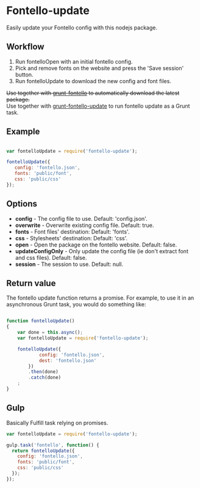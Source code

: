 # Fontello-update

Easily update your Fontello config with this nodejs package.

## Workflow

1. Run fontelloOpen with an initial fontello config.
2. Pick and remove fonts on the website and press the 'Save session' button.
3. Run fontelloUpdate to download the new config and font files.

~~Use together with [grunt-fontello](https://www.npmjs.org/package/grunt-fontello) to automatically download the latest package.~~  
Use together with [grunt-fontello-update](https://www.npmjs.org/package/grunt-fontello-update) to run fontello update as a Grunt task.

## Example

 ```javascript

var fontelloUpdate = require('fontello-update');

fontelloUpdate({
	config: 'fontello.json',
	fonts: 'public/font',
	css: 'public/css'
});

```

## Options
* **config** - The config file to use. Default: 'config.json'.
* **overwrite** - Overwrite existing config file. Default: true.
* **fonts** - Font files' destination: Default: 'fonts'.
* **css** - Stylesheets' destination: Default: 'css'.
* **open** - Open the package on the fontello website. Default: false.
* **updateConfigOnly** - Only update the config file (ie don't extract font and css files). Default: false.
* **session** - The session to use. Default: null.

## Return value
The fontello update function returns a promise. For example, to use it in an
asynchronous Grunt task, you would do something like:

```javascript

function fontelloUpdate()
{
	var done = this.async();
	var fontelloUpdate = require('fontello-update');

	fontelloUpdate({
			config: 'fontello.json',
			dest: 'fontello.json'
		})
		.then(done)
		.catch(done)
	;
}
```

## Gulp
Basically Fulfill task relying on promises.

```javascript
var fontelloUpdate = require('fontello-update');

gulp.task('fontello', function() {
  return fontelloUpdate({
    config: 'fontello.json',
    fonts: 'public/font',
    css: 'public/css'
  });
});
```
